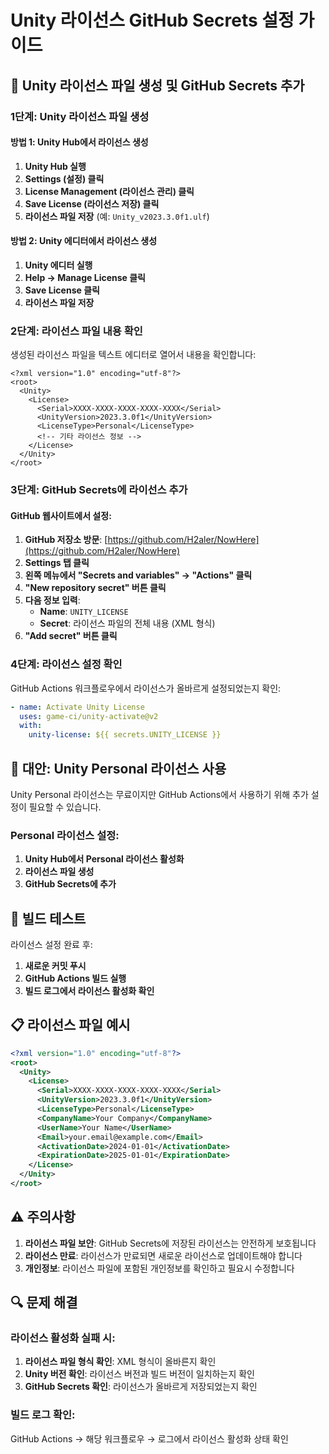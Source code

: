 # Unity 라이선스 GitHub Secrets 설정 가이드

## 🔑 Unity 라이선스 파일 생성 및 GitHub Secrets 추가

### 1단계: Unity 라이선스 파일 생성

#### 방법 1: Unity Hub에서 라이선스 생성
1. **Unity Hub 실행**
2. **Settings (설정) 클릭**
3. **License Management (라이선스 관리) 클릭**
4. **Save License (라이선스 저장) 클릭**
5. **라이선스 파일 저장** (예: `Unity_v2023.3.0f1.ulf`)

#### 방법 2: Unity 에디터에서 라이선스 생성
1. **Unity 에디터 실행**
2. **Help → Manage License 클릭**
3. **Save License 클릭**
4. **라이선스 파일 저장**

### 2단계: 라이선스 파일 내용 확인

생성된 라이선스 파일을 텍스트 에디터로 열어서 내용을 확인합니다:

```
<?xml version="1.0" encoding="utf-8"?>
<root>
  <Unity>
    <License>
      <Serial>XXXX-XXXX-XXXX-XXXX-XXXX</Serial>
      <UnityVersion>2023.3.0f1</UnityVersion>
      <LicenseType>Personal</LicenseType>
      <!-- 기타 라이선스 정보 -->
    </License>
  </Unity>
</root>
```

### 3단계: GitHub Secrets에 라이선스 추가

#### GitHub 웹사이트에서 설정:
1. **GitHub 저장소 방문**: [https://github.com/H2aler/NowHere](https://github.com/H2aler/NowHere)
2. **Settings 탭 클릭**
3. **왼쪽 메뉴에서 "Secrets and variables" → "Actions" 클릭**
4. **"New repository secret" 버튼 클릭**
5. **다음 정보 입력**:
   - **Name**: `UNITY_LICENSE`
   - **Secret**: 라이선스 파일의 전체 내용 (XML 형식)
6. **"Add secret" 버튼 클릭**

### 4단계: 라이선스 설정 확인

GitHub Actions 워크플로우에서 라이선스가 올바르게 설정되었는지 확인:

```yaml
- name: Activate Unity License
  uses: game-ci/unity-activate@v2
  with:
    unity-license: ${{ secrets.UNITY_LICENSE }}
```

## 🔧 대안: Unity Personal 라이선스 사용

Unity Personal 라이선스는 무료이지만 GitHub Actions에서 사용하기 위해 추가 설정이 필요할 수 있습니다.

### Personal 라이선스 설정:
1. **Unity Hub에서 Personal 라이선스 활성화**
2. **라이선스 파일 생성**
3. **GitHub Secrets에 추가**

## 🚀 빌드 테스트

라이선스 설정 완료 후:
1. **새로운 커밋 푸시**
2. **GitHub Actions 빌드 실행**
3. **빌드 로그에서 라이선스 활성화 확인**

## 📋 라이선스 파일 예시

```xml
<?xml version="1.0" encoding="utf-8"?>
<root>
  <Unity>
    <License>
      <Serial>XXXX-XXXX-XXXX-XXXX-XXXX</Serial>
      <UnityVersion>2023.3.0f1</UnityVersion>
      <LicenseType>Personal</LicenseType>
      <CompanyName>Your Company</CompanyName>
      <UserName>Your Name</UserName>
      <Email>your.email@example.com</Email>
      <ActivationDate>2024-01-01</ActivationDate>
      <ExpirationDate>2025-01-01</ExpirationDate>
    </License>
  </Unity>
</root>
```

## ⚠️ 주의사항

1. **라이선스 파일 보안**: GitHub Secrets에 저장된 라이선스는 안전하게 보호됩니다
2. **라이선스 만료**: 라이선스가 만료되면 새로운 라이선스로 업데이트해야 합니다
3. **개인정보**: 라이선스 파일에 포함된 개인정보를 확인하고 필요시 수정합니다

## 🔍 문제 해결

### 라이선스 활성화 실패 시:
1. **라이선스 파일 형식 확인**: XML 형식이 올바른지 확인
2. **Unity 버전 확인**: 라이선스 버전과 빌드 버전이 일치하는지 확인
3. **GitHub Secrets 확인**: 라이선스가 올바르게 저장되었는지 확인

### 빌드 로그 확인:
GitHub Actions → 해당 워크플로우 → 로그에서 라이선스 활성화 상태 확인
